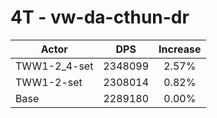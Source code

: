 # 4T - vw-da-cthun-dr
| Actor | DPS | Increase |
|---|:---:|:---:|
|TWW1-2_4-set|2348099|2.57%|
|TWW1-2-set|2308014|0.82%|
|Base|2289180|0.00%|
